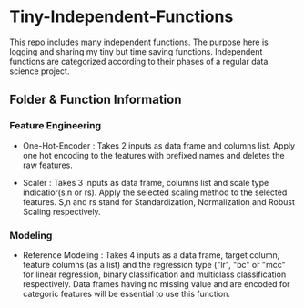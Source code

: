 # Tiny-Independent-Functions
This repo includes many independent functions. The purpose here is logging and sharing my tiny but time saving functions. 
Independent functions are categorized according to their phases of a regular data science project.

## Folder & Function Information

### Feature Engineering

- One-Hot-Encoder : Takes 2 inputs as data frame and columns list. Apply one hot encoding to the features with prefixed names and deletes the raw features.

- Scaler : Takes 3 inputs as data frame, columns list and scale type indicatior(s,n or rs). Apply the selected scaling method to the selected features. S,n and rs stand for Standardization, Normalization and Robust Scaling respectively.

### Modeling

- Reference Modeling : Takes 4 inputs as a data frame, target column, feature columns (as a list) and the regression type ("lr", "bc" or "mcc" for linear regression, binary classification and multiclass classification respectively. Data frames having no missing value and are encoded for categoric features will be essential to use this function.
